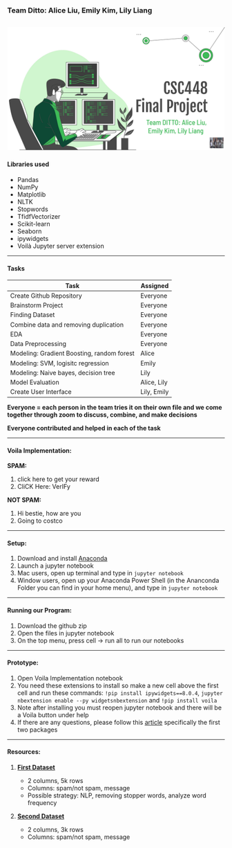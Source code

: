 ### Team Ditto: Alice Liu, Emily Kim, Lily Liang
![](https://github.com/AliceLiu17/csc448_final/blob/main/readme_pic.jpg)
----

#### Libraries used
- Pandas
- NumPy
- Matplotlib
- NLTK
- Stopwords
- TfidfVectorizer
- Scikit-learn 
- Seaborn 
- ipywidgets
- Voilà Jupyter server extension

----

#### Tasks

| Task    | Assigned |
|---------|-----|
| Create Github Repository  | Everyone  |
| Brainstorm Project    | Everyone  |
| Finding Dataset    | Everyone  |
| Combine data and removing duplication    | Everyone  |
| EDA    | Everyone  |
| Data Preprocessing    | Everyone  |
| Modeling: Gradient Boosting, random forest    | Alice  |
| Modeling: SVM, logisitc regression    | Emily  |
| Modeling: Naive bayes, decision tree    | Lily  |
| Model Evaluation    | Alice, Lily  |
| Create User Interface    | Lily, Emily  |

**Everyone = each person in the team tries it on their own file and we come together through zoom to discuss, combine, and make decisions**

**Everyone contributed and helped in each of the task**

----

#### Voila Implementation:

**SPAM:** 
1. click here to get your reward
2. CliCK Here: VerIFy

**NOT SPAM:**
1. Hi bestie, how are you
2. Going to costco

----

#### Setup:
1. Download and install [Anaconda](https://www.anaconda.com/download)
2. Launch a jupyter notebook
3. Mac users, open up terminal and type in `jupyter notebook`
4. Window users, open up your Anaconda Power Shell (in the Ananconda Folder you can find in your home menu), and type in `jupyter notebook`

----

#### Running our Program:
1. Download the github zip 
2. Open the files in jupyter notebook
3. On the top menu, press cell → run all to run our notebooks

----

#### Prototype:
1. Open Voila Implementation notebook
2. You need these extensions to install so make a new cell above the first cell and run these commands: `!pip install ipywidgets==8.0.4`, `jupyter nbextension enable --py widgetsnbextension` and `!pip install voila`
3. Note after installing you must reopen jupyter notebook and there will be a Voila button under help
4. If there are any questions, please follow this [article](https://towardsdatascience.com/4-python-packages-to-create-interactive-dashboards-d50861d1117e) specifically the first two packages

----

#### Resources:
1. **[First Dataset](https://www.kaggle.com/datasets/mfaisalqureshi/spam-email)** 
    - 2 columns, 5k rows
    - Columns: spam/not spam, message
    - Possible strategy: NLP, removing stopper words, analyze word frequency
  
2.  **[Second Dataset](https://www.kaggle.com/datasets/ozlerhakan/spam-or-not-spam-dataset/data)** 
    - 2 columns, 3k rows
    - Columns: spam/not spam, message
